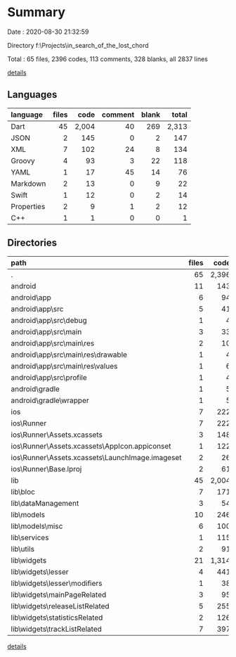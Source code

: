 # Summary

Date : 2020-08-30 21:32:59

Directory f:\Projects\in_search_of_the_lost_chord

Total : 65 files,  2396 codes, 113 comments, 328 blanks, all 2837 lines

[details](details.md)

## Languages
| language | files | code | comment | blank | total |
| :--- | ---: | ---: | ---: | ---: | ---: |
| Dart | 45 | 2,004 | 40 | 269 | 2,313 |
| JSON | 2 | 145 | 0 | 2 | 147 |
| XML | 7 | 102 | 24 | 8 | 134 |
| Groovy | 4 | 93 | 3 | 22 | 118 |
| YAML | 1 | 17 | 45 | 14 | 76 |
| Markdown | 2 | 13 | 0 | 9 | 22 |
| Swift | 1 | 12 | 0 | 2 | 14 |
| Properties | 2 | 9 | 1 | 2 | 12 |
| C++ | 1 | 1 | 0 | 0 | 1 |

## Directories
| path | files | code | comment | blank | total |
| :--- | ---: | ---: | ---: | ---: | ---: |
| . | 65 | 2,396 | 113 | 328 | 2,837 |
| android | 11 | 143 | 26 | 30 | 199 |
| android\app | 6 | 94 | 25 | 18 | 137 |
| android\app\src | 5 | 41 | 22 | 6 | 69 |
| android\app\src\debug | 1 | 4 | 3 | 1 | 8 |
| android\app\src\main | 3 | 33 | 16 | 4 | 53 |
| android\app\src\main\res | 2 | 10 | 9 | 3 | 22 |
| android\app\src\main\res\drawable | 1 | 4 | 7 | 2 | 13 |
| android\app\src\main\res\values | 1 | 6 | 2 | 1 | 9 |
| android\app\src\profile | 1 | 4 | 3 | 1 | 8 |
| android\gradle | 1 | 5 | 1 | 1 | 7 |
| android\gradle\wrapper | 1 | 5 | 1 | 1 | 7 |
| ios | 7 | 222 | 2 | 8 | 232 |
| ios\Runner | 7 | 222 | 2 | 8 | 232 |
| ios\Runner\Assets.xcassets | 3 | 148 | 0 | 4 | 152 |
| ios\Runner\Assets.xcassets\AppIcon.appiconset | 1 | 122 | 0 | 1 | 123 |
| ios\Runner\Assets.xcassets\LaunchImage.imageset | 2 | 26 | 0 | 3 | 29 |
| ios\Runner\Base.lproj | 2 | 61 | 2 | 2 | 65 |
| lib | 45 | 2,004 | 40 | 269 | 2,313 |
| lib\bloc | 7 | 171 | 0 | 58 | 229 |
| lib\dataManagement | 3 | 54 | 11 | 14 | 79 |
| lib\models | 10 | 246 | 0 | 45 | 291 |
| lib\models\misc | 6 | 100 | 0 | 19 | 119 |
| lib\services | 1 | 115 | 0 | 14 | 129 |
| lib\utils | 2 | 91 | 0 | 6 | 97 |
| lib\widgets | 21 | 1,314 | 29 | 130 | 1,473 |
| lib\widgets\lesser | 4 | 441 | 4 | 47 | 492 |
| lib\widgets\lesser\modifiers | 1 | 38 | 0 | 5 | 43 |
| lib\widgets\mainPageRelated | 3 | 95 | 0 | 19 | 114 |
| lib\widgets\releaseListRelated | 5 | 255 | 2 | 25 | 282 |
| lib\widgets\statisticsRelated | 2 | 126 | 0 | 8 | 134 |
| lib\widgets\trackListRelated | 7 | 397 | 23 | 31 | 451 |

[details](details.md)